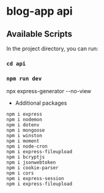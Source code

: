# blog-app api

## Available Scripts

In the project directory, you can run:
### `cd api`
### `npm run dev`

npx express-generator --no-view

- Additional packages

```
npm i express
npm i nodemon
npm i dotenv
npm i mongoose  
npm i winston
npm i moment
npm i node-cron
npm i express-fileupload
npm i bcryptjs  
npm i jsonwebtoken  
npm i cookie-parser
npm i cors
npm i express-session
npm i express-fileupload

```